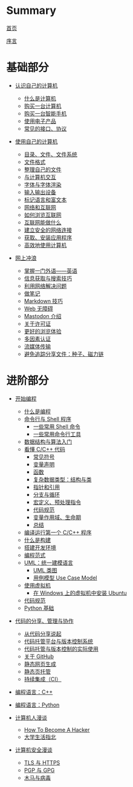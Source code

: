 # Summary

[首页](./README.md)

[序言](./preface.md)

# 基础部分

- [认识自己的计算机](know-your-computer/README.md)
    - [什么是计算机](know-your-computer/what-are-computers.md)
    - [购买一台计算机](know-your-computer/buying-a-computer.md)
    - [购买一台智能手机]() <!-- know-your-computer/buying-a-smartphone.md -->
    - [使用电子产品](know-your-computer/use-electronic-products.md)
    - [常见的接口、协议](know-your-computer/interface-and-protocol.md)

- [使用自己的计算机](use-your-computer/README.md)
    - [目录、文件、文件系统](use-your-computer/files-and-directories.md)
    - [文件格式](use-your-computer/file-format.md)
    - [整理自己的文件](use-your-computer/organize-your-files.md)
    - [与计算机交互](use-your-computer/interact-with-pc.md)
    - [字体与字体渲染](use-your-computer/font-and-font-rendering.md)
    - [输入输出设备](use-your-computer/io-devices.md)
    - [标记语言和富文本](use-your-computer/markup-lang-and-rich-text.md)
    - [网络和互联网](use-your-computer/network-and-internet.md)
    - [如何浏览互联网](use-your-computer/browsing-internet.md)
    - [互联网能做什么](use-your-computer/what-can-internet-do.md)
    - [建立安全的网络连接](use-your-computer/safe-internet-connection.md)
    - [获取、安装应用程序](use-your-computer/acquire-and-install-apps.md)
    - [高效地使用计算机](use-your-computer/work-efficiently.md)

- [网上冲浪](web-surfing/README.md)
    - [掌握一门外语——英语](web-surfing/learn-english.md)
    - [信息获取与搜索技巧](web-surfing/obtain-information.md)
    - [利用网络解决问题](web-surfing/search-for-help.md)
    - [做笔记](web-surfing/notes-taking.md)
    - [Markdown 技巧](web-surfing/markdown-tips.md)
    - [Web 无障碍](web-surfing/web-accessibility-intro.md)
    - [Mastodon 介绍](web-surfing/intro-to-mastodon.md)
    - [关于许可证]() <!-- web-surfing/intro-to-licenses.md -->
    - [更好的浏览体验](web-surfing/better-web-experience.md)
    - [多因素认证](web-surfing/mfa-intro.md)
    - [流媒体传输]() <!-- web-surfing/media-streaming.md -->
    - [避免追踪分享文件：种子、磁力链]()

# 进阶部分

- [开始编程](begin-programming/README.md)
    - [什么是编程](begin-programming/what-is-programming.md)
    - [命令行与 Shell 程序](begin-programming/cli/cli-and-shell.md)
        - [一些常用 Shell 命令](begin-programming/cli/common-commands.md)
        - [一些常用命令行工具](begin-programming/cli/common-cli-tools.md)
    - [数据结构与算法入门](begin-programming/ds-algo-intro.md)
    - [看懂 C/C++ 代码](begin-programming/read-cpp/intro.md)
        - [常见符号](begin-programming/read-cpp/common-signs.md)
        - [变量声明](begin-programming/read-cpp/variable-declaration.md)
        - [函数](begin-programming/read-cpp/function.md)
        - [复杂数据类型：结构与类](begin-programming/read-cpp/struct-and-class.md)
        - [指针和引用](begin-programming/read-cpp/pointers-and-references.md)
        - [分支与循环](begin-programming/read-cpp/branches-and-loops.md)
        - [宏定义、预处理指令](begin-programming/read-cpp/macro-and-preprocess.md)
        - [代码规范](begin-programming/read-cpp/coding-convention.md)
        - [变量作用域、生命期]()
        - [总结](begin-programming/read-cpp/conclusion.md)
    - [编译运行第一个 C/C++ 程序](begin-programming/first-cpp-program.md)
    - [什么是构建](begin-programming/software-build.md)
    - [搭建开发环境](begin-programming/setup-develop-environment.md)
    - [编程范式]() <!-- begin-programming/programming-paradigm.md -->
    - [UML：统一建模语言](begin-programming/uml/intro-to-uml.md)
        - [UML 类图](begin-programming/uml/class-diagram.md)
        - [用例模型 Use Case Model]() 
    - [使用虚拟机](begin-programming/vm/README.md)
        - [在 Windows 上的虚拟机中安装 Ubuntu](begin-programming/vm/try-ubuntu-on-windows.md)
    - [代码规范](begin-programming/coding-practice.md)
    - [Python 基础](begin-programming/new-to-python.md)

- [代码的分享、管理与协作](code-sharing/README.md)
    - [从代码分享说起](code-sharing/where-it-all-began.md)
    - [代码托管平台与版本控制系统](code-sharing/code-hosting-platform-and-vcs.md)
    - [代码托管与版本控制的实际使用](code-sharing/try-code-hosting-and-vcs.md)
    - [关于 GitHub](code-sharing/about-github.md)
    - [静态网页生成](code-sharing/build-static-pages.md)
    - [静态页托管]() <!-- code-sharing/page-hosting.md -->
    - [持续集成（CI）]() <!-- code-sharing/continuous-intergration.md -->

- [编程语言：C++](cpp/README.md)

- [编程语言：Python]()

- [计算机人漫谈](anecdotes/README.md)
    - [How To Become A Hacker](anecdotes/hacker-how-to.md)
    - [大学生活指北](anecdotes/college-life.md)

- [计算机安全漫谈](security/README.md)
    - [TLS 与 HTTPS]()
    - [PGP 与 GPG](security/pgp-and-gpg.md)
    - [木马与病毒]()

